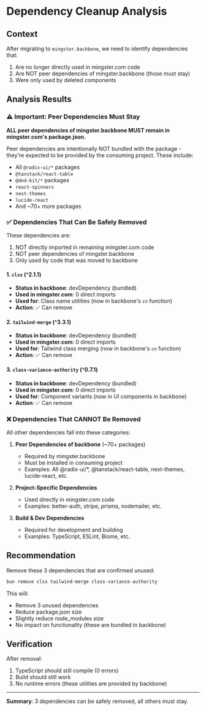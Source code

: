 # Dependency Cleanup Analysis

## Context

After migrating to `mingster.backbone`, we need to identify dependencies that:

1. Are no longer directly used in mingster.com code
2. Are NOT peer dependencies of mingster.backbone (those must stay)
3. Were only used by deleted components

## Analysis Results

### ⚠️ Important: Peer Dependencies Must Stay

**ALL peer dependencies of mingster.backbone MUST remain in mingster.com's package.json.**

Peer dependencies are intentionally NOT bundled with the package - they're expected to be provided by the consuming project. These include:

- All `@radix-ui/*` packages
- `@tanstack/react-table`
- `@dnd-kit/*` packages  
- `react-spinners`
- `next-themes`
- `lucide-react`
- And ~70+ more packages

### ✅ Dependencies That Can Be Safely Removed

These dependencies are:

1. NOT directly imported in remaining mingster.com code
2. NOT peer dependencies of mingster.backbone
3. Only used by code that was moved to backbone

#### 1. `clsx` (^2.1.1)

- **Status in backbone**: devDependency (bundled)
- **Used in mingster.com**: 0 direct imports
- **Used for**: Class name utilities (now in backbone's `cn` function)
- **Action**: ✅ Can remove

#### 2. `tailwind-merge` (^3.3.1)

- **Status in backbone**: devDependency (bundled)
- **Used in mingster.com**: 0 direct imports  
- **Used for**: Tailwind class merging (now in backbone's `cn` function)
- **Action**: ✅ Can remove

#### 3. `class-variance-authority` (^0.7.1)

- **Status in backbone**: devDependency (bundled)
- **Used in mingster.com**: 0 direct imports
- **Used for**: Component variants (now in UI components in backbone)
- **Action**: ✅ Can remove

### ❌ Dependencies That CANNOT Be Removed

All other dependencies fall into these categories:

1. **Peer Dependencies of backbone** (~70+ packages)
   - Required by mingster.backbone
   - Must be installed in consuming project
   - Examples: All @radix-ui/*, @tanstack/react-table, next-themes, lucide-react, etc.

2. **Project-Specific Dependencies**
   - Used directly in mingster.com code
   - Examples: better-auth, stripe, prisma, nodemailer, etc.

3. **Build & Dev Dependencies**
   - Required for development and building
   - Examples: TypeScript, ESLint, Biome, etc.

## Recommendation

Remove these 3 dependencies that are confirmed unused:

```bash
bun remove clsx tailwind-merge class-variance-authority
```

This will:

- Remove 3 unused dependencies
- Reduce package.json size
- Slightly reduce node_modules size
- No impact on functionality (these are bundled in backbone)

## Verification

After removal:

1. TypeScript should still compile (0 errors)
2. Build should still work
3. No runtime errors (these utilities are provided by backbone)

---

**Summary**: 3 dependencies can be safely removed, all others must stay.
